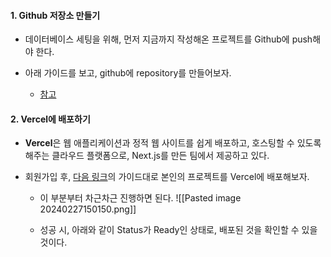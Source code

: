 
#### 1. Github 저장소 만들기

- 데이터베이스 세팅을 위해, 먼저 지금까지 작성해온 프로젝트를 Github에 push해야 한다. 

- 아래 가이드를 보고, github에 repository를 만들어보자.
	- [참고](https://docs.github.com/en/repositories/creating-and-managing-repositories/quickstart-for-repositories)


#### 2. Vercel에 배포하기

- **Vercel**은 웹 애플리케이션과 정적 웹 사이트를 쉽게 배포하고, 호스팅할 수 있도록 해주는 클라우드 플랫폼으로, Next.js를 만든 팀에서 제공하고 있다.

- 회원가입 후, [다음 링크](https://nextjs.org/learn/dashboard-app/setting-up-your-database)의 가이드대로 본인의 프로젝트를 Vercel에 배포해보자.
	- 이 부분부터 차근차근 진행하면 된다.
	![[Pasted image 20240227150150.png]]
	
	
	- 성공 시, 아래와 같이 Status가 Ready인 상태로, 배포된 것을 확인할 수 있을 것이다.